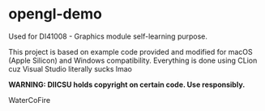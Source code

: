 # opengl-demo

Used for DI41008 - Graphics module self-learning purpose.

This project is based on example code provided and modified for macOS (Apple Silicon) and Windows compatibility. Everything is done using CLion cuz Visual Studio literally sucks lmao

**WARNING: DIICSU holds copyright on certain code. Use responsibly.**

WaterCoFire
